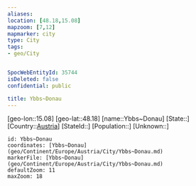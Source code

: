 ```yaml
---
aliases: 
location: [48.18,15.08]
mapzoom: [7,12] 
mapmarker: city 
type: City
tags:
- geo/City


SpocWebEntityId: 35744
isDeleted: false
confidential: public

title: Ybbs~Donau
---
```

[geo-lon::15.08]
[geo-lat::48.18]
[name::Ybbs~Donau]
[State::]
[Country::[Austria](geo/Continent/Europe/Austria.md)]
[StateId::]
[Population::]
[Unknown::]


```leaflet
id: Ybbs~Donau
coordinates: [Ybbs~Donau](geo/Continent/Europe/Austria/City/Ybbs~Donau.md)
markerFile: [Ybbs~Donau](geo/Continent/Europe/Austria/City/Ybbs~Donau.md)
defaultZoom: 11 
maxZoom: 18
```


